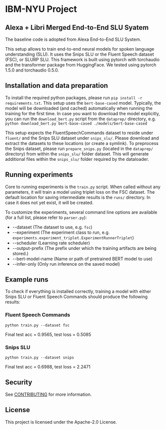 # IBM-NYU Project
## Alexa + Libri Merged End-to-End SLU Syatem

The baseline code is adopted from Alexa End-to-End SLU System.

This setup allows to train end-to-end neural models for spoken language understanding (SLU).
It uses the Snips SLU or the Fluent Speech dataset (FSC), or SLURP SLU.
This framework is built using pytorch with torchaudio and the transformer package from HuggingFace.
We tested using pytorch 1.5.0 and torchaudio 0.5.0.

## Installation and data preparation

To install the required python packages, please run `pip install -r requirements.txt`. This setup uses the `bert-base-cased` model.
Typically, the model will be downloaded (and cached) automatically when running the training for the first time.
In case you want to download the model explicitly, you can run the `download_bert.py` script from the `dataprep/` directory,
e.g. `python download_bert.py bert-base-cased ./models/bert-base-cased`

This setup expects the FluentSpeechCommands dataset to reside under `fluent/` and the Snips SLU dataset under `snips_slu/`.
Please download and extract the datasets to these locations (or create a symlink).
To preprocess the Snips dataset, please run `prepare_snips.py` (located in the `dataprep/` directory) from within the `snips_slu/` folder dataset.
This will generate additional files within the `snips_slu/` folder required by the dataloader.

## Running experiments

Core to running experiments is the `train.py` script.
When called without any parameters, it will train a model using triplet loss on the FSC dataset.
The default location for saving intermediate results is the `runs/` directory.
In case it does not yet exist, it will be created.

To customize the experiments, several command line options are available (for a full list, please refer to `parser.py`):

* --dataset (The dataset to use, e.g. `fsc`)
* --experiment (The experiment class to run, e.g. `experiments.experiment_triplet.ExperimentRunnerTriplet`)
* --scheduler (Learning rate scheduler)
* --output-prefix (The prefix under which the training artifacts are being stored.)
* --bert-model-name (Name or path of pretrained BERT model to use)
* --infer-only (Only run inference on the saved model)

## Example runs

To check if everything is installed correctly, training a model with either Snips SLU or Fluent Speech Commands should produce the following results:

### Fluent Speech Commands

`python train.py --dataset fsc`

Final test acc = 0.9565, test loss = 0.5085

### Snips SLU

`python train.py --dataset snips`

Final test acc = 0.6988, test loss = 2.2471


## Security

See [CONTRIBUTING](CONTRIBUTING.md#security-issue-notifications) for more information.

## License

This project is licensed under the Apache-2.0 License.
